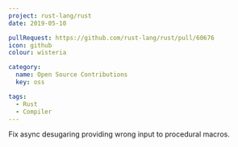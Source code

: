 ```yaml
---
project: rust-lang/rust
date: 2019-05-10

pullRequest: https://github.com/rust-lang/rust/pull/60676
icon: github
colour: wisteria

category:
  name: Open Source Contributions
  key: oss

tags:
  - Rust
  - Compiler
---
```

Fix async desugaring providing wrong input to procedural macros.
